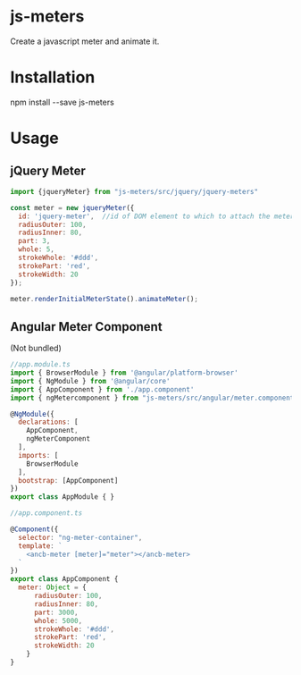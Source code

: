 # js-meters

Create a javascript meter and animate it.

# Installation

npm install --save js-meters

# Usage

## jQuery Meter

```javascript
import {jqueryMeter} from "js-meters/src/jquery/jquery-meters"

const meter = new jqueryMeter({
  id: 'jquery-meter',  //id of DOM element to which to attach the meter
  radiusOuter: 100,
  radiusInner: 80,
  part: 3,
  whole: 5,
  strokeWhole: '#ddd',
  strokePart: 'red',
  strokeWidth: 20
});

meter.renderInitialMeterState().animateMeter();
```
## Angular Meter Component
(Not bundled)
```javascript
//app.module.ts
import { BrowserModule } from '@angular/platform-browser'
import { NgModule } from '@angular/core'
import { AppComponent } from './app.component'
import { ngMetercomponent } from "js-meters/src/angular/meter.component"

@NgModule({
  declarations: [
    AppComponent, 
    ngMeterComponent
  ],
  imports: [
    BrowserModule   
  ],
  bootstrap: [AppComponent]
})
export class AppModule { }
```

```javascript
//app.component.ts

@Component({
  selector: "ng-meter-container",
  template: `
    <ancb-meter [meter]="meter"></ancb-meter> 
  `
}) 
export class AppComponent {
  meter: Object = {
      radiusOuter: 100,
      radiusInner: 80,
      part: 3000,
      whole: 5000,
      strokeWhole: '#ddd',
      strokePart: 'red',
      strokeWidth: 20
    }
}
```
